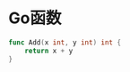 <!--
 * @Description: 
 * @Version: 1.0
 * @Author: dmjcb
 * @Email: 
 * @Date: 2023-04-05 20:50:27
 * @LastEditors: dmjcb
 * @LastEditTime: 2023-04-05 20:55:14
-->

# Go函数

```go
func Add(x int, y int) int {
    return x + y
}
```
